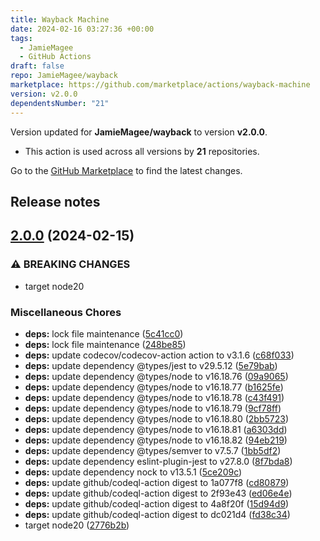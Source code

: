 ```yaml
---
title: Wayback Machine
date: 2024-02-16 03:27:36 +00:00
tags:
  - JamieMagee
  - GitHub Actions
draft: false
repo: JamieMagee/wayback
marketplace: https://github.com/marketplace/actions/wayback-machine
version: v2.0.0
dependentsNumber: "21"
---
```



Version updated for **JamieMagee/wayback** to version **v2.0.0**.
- This action is used across all versions by **21** repositories.

Go to the [GitHub Marketplace](https://github.com/marketplace/actions/wayback-machine) to find the latest changes.

## Release notes

## [2.0.0](https://github.com/JamieMagee/wayback/compare/v1.3.51...v2.0.0) (2024-02-15)


### ⚠ BREAKING CHANGES

* target node20

### Miscellaneous Chores

* **deps:** lock file maintenance ([5c41cc0](https://github.com/JamieMagee/wayback/commit/5c41cc0d2083d242464443b67108df5db7e569ed))
* **deps:** lock file maintenance ([248be85](https://github.com/JamieMagee/wayback/commit/248be85986dc20f006f66faf1daa5a009495262b))
* **deps:** update codecov/codecov-action action to v3.1.6 ([c68f033](https://github.com/JamieMagee/wayback/commit/c68f0333742c0630cc68ba09da275e59f6515834))
* **deps:** update dependency @types/jest to v29.5.12 ([5e79bab](https://github.com/JamieMagee/wayback/commit/5e79bab1595f7cbcecd77edf23443831cf868081))
* **deps:** update dependency @types/node to v16.18.76 ([09a9065](https://github.com/JamieMagee/wayback/commit/09a9065fc26fe7bca60933268ac5e5e96d6eb4bd))
* **deps:** update dependency @types/node to v16.18.77 ([b1625fe](https://github.com/JamieMagee/wayback/commit/b1625fe56da3e733f6693f69be795a2753de4e73))
* **deps:** update dependency @types/node to v16.18.78 ([c43f491](https://github.com/JamieMagee/wayback/commit/c43f4918f702461ada706d07ad1d3f5444b5b34f))
* **deps:** update dependency @types/node to v16.18.79 ([9cf78ff](https://github.com/JamieMagee/wayback/commit/9cf78ffc2f7b838aea081d304ffb7dc9d534a1f4))
* **deps:** update dependency @types/node to v16.18.80 ([2bb5723](https://github.com/JamieMagee/wayback/commit/2bb57234258180d934df72f8545b14d749e7f34d))
* **deps:** update dependency @types/node to v16.18.81 ([a6303dd](https://github.com/JamieMagee/wayback/commit/a6303dd0b8f6a175cdbf11151add7d9f5a6dec82))
* **deps:** update dependency @types/node to v16.18.82 ([94eb219](https://github.com/JamieMagee/wayback/commit/94eb21959cbae6e18ed0ede6ab18230cb663b137))
* **deps:** update dependency @types/semver to v7.5.7 ([1bb5df2](https://github.com/JamieMagee/wayback/commit/1bb5df2dae53ba889425bdcbbb67915779ffc00a))
* **deps:** update dependency eslint-plugin-jest to v27.8.0 ([8f7bda8](https://github.com/JamieMagee/wayback/commit/8f7bda88f41bcf892556d9d8df69387068c18d04))
* **deps:** update dependency nock to v13.5.1 ([5ce209c](https://github.com/JamieMagee/wayback/commit/5ce209c6bddfa578c7e524a9fa5ff987b4c2d74e))
* **deps:** update github/codeql-action digest to 1a077f8 ([cd80879](https://github.com/JamieMagee/wayback/commit/cd80879279fe732e6bce103ad3fb5acf531c287c))
* **deps:** update github/codeql-action digest to 2f93e43 ([ed06e4e](https://github.com/JamieMagee/wayback/commit/ed06e4e1380b7fcebf79ea518535cc7a80797935))
* **deps:** update github/codeql-action digest to 4a8f20f ([15d94d9](https://github.com/JamieMagee/wayback/commit/15d94d9478f75cfe6bd27a9687c8aef4183a25d6))
* **deps:** update github/codeql-action digest to dc021d4 ([fd38c34](https://github.com/JamieMagee/wayback/commit/fd38c3411616f8d7e3728ca754f23090750e7a29))
* target node20 ([2776b2b](https://github.com/JamieMagee/wayback/commit/2776b2b1a984f09aabaa4892feaf6c45ac1d10e6))


